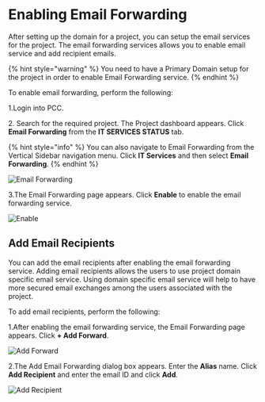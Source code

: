 # Enabling Email Forwarding

After setting up the domain for a project, you can setup the email services for the project. The email forwarding services allows you to enable email service and add recipient emails.

{% hint style="warning" %}
You need to have a Primary Domain setup for the project in order to enable Email Forwarding service.
{% endhint %}

To enable email forwarding, perform the following:

1.Login into PCC.

2\. Search for the required project. The Project dashboard appears. Click **Email Forwarding** from the **IT SERVICES STATUS** tab.

{% hint style="info" %}
You can also navigate to Email Forwarding from the Vertical Sidebar navigation menu. Click **IT Services** and then select **Email Forwarding**.
{% endhint %}

![Email Forwarding](https://files.gitbook.com/v0/b/gitbook-28427.appspot.com/o/assets%2F-MT\_pAMg4FUQlUpKbPvg%2F-MTpHsCaUAdRQcVDNqOk%2F-MTpIaFag01-pC1wD7gE%2FEmail%20Forwarding.png?alt=media\&token=c1fd2e73-8e9c-4830-bbef-75fd2fe4731c)

3.The Email Forwarding page appears. Click **Enable** to enable the email forwarding service.

![Enable](https://files.gitbook.com/v0/b/gitbook-28427.appspot.com/o/assets%2F-MT\_pAMg4FUQlUpKbPvg%2F-MTpIkqz5Tf7RiIg860q%2F-MTpJTaJJ7aP1-jGy4op%2FEmail\_Enable.png?alt=media\&token=d7e08e0c-acc5-487f-ad3c-6ebad3fbb9b5)

## Add Email Recipients

You can add the email recipients after enabling the email forwarding service. Adding email recipients allows the users to use project domain specific email service. Using domain specific email service will help to have more secured email exchanges among the users associated with the project.

To add email recipients, perform the following:

1.After enabling the email forwarding service, the Email Forwarding page appears. Click **+ Add Forward**.

![Add Forward](https://files.gitbook.com/v0/b/gitbook-28427.appspot.com/o/assets%2F-MT\_pAMg4FUQlUpKbPvg%2F-MTpKspO4s11IJWn1ejn%2F-MTpLFODepwP\_7s8UfaL%2FAdd%20Forward.png?alt=media\&token=bcf57039-61d4-4fdf-b5f9-797e8ed8e86c)

2.The Add Email Forwarding dialog box appears. Enter the **Alias** name. Click **Add Recipient** and enter the email ID and click **Add**.

![Add Recipient](https://files.gitbook.com/v0/b/gitbook-28427.appspot.com/o/assets%2F-MT\_pAMg4FUQlUpKbPvg%2F-MTpLkM6ounFtqGt6w7G%2F-MTpfZNLaSOGLmapSMvy%2FRecipeinet.png?alt=media\&token=3d409be5-e5e8-443d-ac5d-d8d4a8a0a31b)
